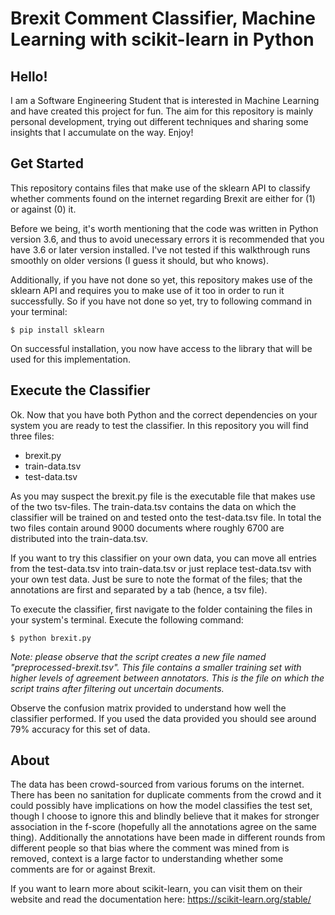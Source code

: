 # Brexit Comment Classifier, Machine Learning with scikit-learn in Python
## Hello!

I am a Software Engineering Student that is interested in Machine Learning and have created this project for fun. The aim for this repository is mainly personal development, trying out different techniques and sharing some insights that I accumulate on the way. Enjoy!

## Get Started

This repository contains files that make use of the sklearn API to classify whether comments found on the internet regarding Brexit are either for (1) or against (0) it.

Before we being, it's worth mentioning that the code was written in Python version 3.6, and thus to avoid unecessary errors it is recommended that you have 3.6 or later version installed. I've not tested if this walkthrough runs smoothly on older versions (I guess it should, but who knows).

Additionally, if you have not done so yet, this repository makes use of the sklearn API and requires you to make use of it too in order to run it successfully. So if you have not done so yet, try to following command in your terminal:
```
$ pip install sklearn
```
On successful installation, you now have access to the library that will be used for this implementation.

## Execute the Classifier
Ok. Now that you have both Python and the correct dependencies on your system you are ready to test the classifier. In this repository you will find three files:

- brexit.py
- train-data.tsv
- test-data.tsv

As you may suspect the brexit.py file is the executable file that makes use of the two tsv-files. The train-data.tsv contains the data on which the classifier will be trained on and tested onto the test-data.tsv file. In total the two files contain around 9000 documents where roughly 6700 are distributed into the train-data.tsv. 

If you want to try this classifier on your own data, you can move all entries from the test-data.tsv into train-data.tsv or just replace test-data.tsv with your own test data. Just be sure to note the format of the files; that the annotations are first and separated by a tab (hence, a tsv file).

To execute the classifier, first navigate to the folder containing the files in your system's terminal. Execute the following command:
```
$ python brexit.py
```
*Note: please observe that the script creates a new file named "preprocessed-brexit.tsv". This file contains a smaller training set with higher levels of agreement between annotators. This is the file on which the script trains after filtering out uncertain documents.*

Observe the confusion matrix provided to understand how well the classifier performed. If you used the data provided you should see around 79% accuracy for this set of data.

## About
The data has been crowd-sourced from various forums on the internet. There has been no sanitation for duplicate comments from the crowd and it could possibly have implications on how the model classifies the test set, though I choose to ignore this and blindly believe that it makes for stronger association in the f-score (hopefully all the annotations agree on the same thing). Additionally the annotations have been made in different rounds from different people so that bias where the comment was mined from is removed, context is a large factor to understanding whether some comments are for or against Brexit.

If you want to learn more about scikit-learn, you can visit them on their website and read the documentation here: https://scikit-learn.org/stable/
